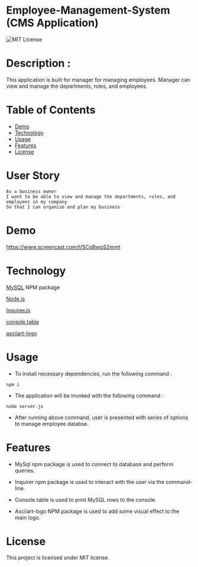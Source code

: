 # Employee-Management-System (CMS Application)

![MIT License](https://img.shields.io/badge/license-MIT-green)

# Description :

This application is built for manager for managing employees. Manager can view and manage the departments, roles, and employees.

# Table of Contents

* [Demo](#demo)
* [Technology](#technology)
* [Usage](#usage)
* [Features](#features)
* [License](#license)


# User Story  

```
As a business owner
I want to be able to view and manage the departments, roles, and employees in my company
So that I can organize and plan my business
```

# Demo  
https://www.screencast.com/t/SCqBwpS2mmt

# Technology 

[MySQL](https://www.npmjs.com/package/mysql) NPM package

[Node.js](https://nodejs.org/en/)

[InquirerJs](https://www.npmjs.com/package/inquirer/v/0.2.3)

[console.table](https://www.npmjs.com/package/console.table)

[asciiart-logo](https://www.npmjs.com/package/asciiart-logo)

# Usage 

* To install necessary dependencies, run the following command :

```
npm i
```

* The application will be invoked with the following command : 

```
node server.js
```
* After running above command, user is presented with series of options to manage employee databse.

# Features 

- MySql npm package is used to connect to database and perform queries.

- Inquirer npm package is used to interact with the user via the command-line.

- Console.table is used to print MySQL rows to the console.

- Asciiart-logo NPM package is used to add some visual effect to the main logo.

# License

This project is licensed under MIT license.
